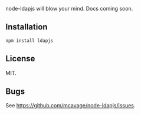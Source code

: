 node-ldapjs will blow your mind.  Docs coming soon.

## Installation

    npm install ldapjs

## License

MIT.

## Bugs

See <https://github.com/mcavage/node-ldapjs/issues>.
